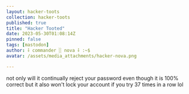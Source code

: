 ```yaml
---
layout: hacker-toots
collection: hacker-toots
published: true
title: "Hacker Tooted"
date: 2023-05-30T01:08:14Z
pinned: false
tags: [mastodon]
author: ⸸ commander ░ nova ⸸ :~$
avatar: /assets/media_attachments/hacker-nova.png

---
```


<p>not only will it continually reject your password even though it is 100% correct but it also won&#39;t lock your account if you try 37 times in a row lol</p>


